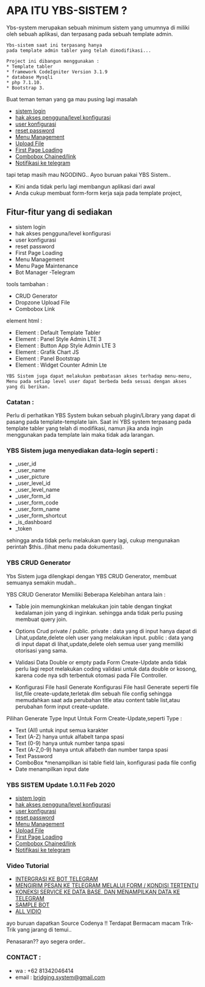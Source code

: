 # APA ITU YBS-SISTEM ?

Ybs-system merupakan sebuah minimum sistem 
yang umumnya di miliki oleh sebuah aplikasi, 
dan terpasang pada sebuah template admin.

```
Ybs-sistem saat ini terpasang hanya 
pada template admin tabler yang telah dimodifikasi...

Project ini dibangun menggunakan :
* Template tabler
* framework CodeIgniter Version 3.1.9
* database Mysqli
* php 7.1.10.
* Bootstrap 3.

```



Buat teman teman yang ga mau pusing lagi masalah
* [sistem login](https://github.com/YapsBridging/sistem.git)
* [hak akses pengguna/level konfigurasi](https://github.com/YapsBridging/sistem.git)
* [user konfigurasi](https://github.com/YapsBridging/sistem.git)
* [reset password](https://github.com/YapsBridging/sistem.git)
* [Menu Management](https://github.com/YapsBridging/sistem.git)
* [Upload File](https://github.com/YapsBridging/sistem.git)
* [First Page Loading](https://github.com/YapsBridging/sistem.git)
* [Combobox Chained/link](https://github.com/YapsBridging/sistem.git)
* [Notifikasi ke telegram](https://github.com/YapsBridging/sistem.git)

tapi tetap masih mau NGODING..
Ayoo buruan pakai YBS Sistem..

* Kini anda tidak perlu lagi membangun aplikasi dari awal
* Anda cukup membuat form-form kerja saja pada template project,


## Fitur-fitur yang di sediakan
* sistem login
* hak akses pengguna/level konfigurasi
* user konfigurasi
* reset password
* First Page Loading
* Menu Management
* Menu Page Maintenance
* Bot Manager -Telegram

tools tambahan :
* CRUD Generator
* Dropzone Upload File
* Combobox Link

element html :
* Element : Default  Template Tabler
* Element : Panel Style Admin LTE 3
* Element : Button App Style Admin LTE 3
* Element : Grafik Chart JS
* Element : Panel Bootstrap
* Element : Widget Counter Admin Lte

```
YBS Sistem juga dapat melakukan pembatasan akses terhadap menu-menu,
Menu pada setiap level user dapat berbeda beda sesuai dengan akses yang di berikan.
```

### Catatan :

Perlu di perhatikan YBS System bukan sebuah plugin/Library yang dapat di pasang pada template-template lain.
Saat ini YBS system terpasang pada template tabler yang telah di modifikasi, 
namun jika anda ingin menggunakan pada template lain maka tidak ada larangan.


### YBS Sistem juga menyediakan data-login seperti :
* _user_id
* _user_name
* _user_picture
* _user_level_id
* _user_level_name
* _user_form_id
* _user_form_code
* _user_form_name
* _user_form_shortcut
* _is_dashboard
* _token

sehingga anda tidak perlu melakukan query lagi,
cukup mengunakan perintah $this..(lihat menu pada dokumentasi).


### YBS CRUD Generator
Ybs Sistem juga dilengkapi dengan YBS CRUD Generator,
membuat semuanya semakin mudah..

YBS CRUD Generator Memiliki Beberapa Kelebihan antara lain :

* Table join
memungkinkan melakukan join table dengan tingkat kedalaman join yang di inginkan. 
sehingga anda tidak perlu pusing membuat query join.

* Options Crud private / public.
private : data yang di input hanya dapat di Lihat,update,delete oleh user yang melakukan input.
public  : data yang di input dapat di lihat,update,delete oleh semua user yang memiliki otorisasi yang sama.

* Validasi Data Double or empty pada Form Create-Update
anda tidak perlu lagi repot melakukan coding validasi untuk data double or kosong,
karena code nya sdh terbentuk otomasi pada File Controller.

* Konfigurasi File hasil Generate
Konfigurasi File hasil Generate seperti file list,file create-update,terletak dlm sebuah file config 
sehingga memudahkan saat ada perubahan title atau content table list,atau perubahan form input create-update.

Pilihan Generate Type Input Untuk Form Create-Update,seperti Type :
* Text (All) untuk  input semua karakter
* Text (A-Z) hanya untuk alfabelt tanpa spasi
* Text (0-9) hanya untuk number  tanpa spasi
* Text (A-Z,0-9) hanya untuk alfabeth dan number tanpa spasi
* Text Password
* ComboBox    *menampilkan isi table field lain, konfigurasi pada file config
* Date  menampilkan input date





### YBS SISTEM Update 1.0.11 Feb 2020
* [sistem login](https://github.com/YapsBridging/sistem.git)
* [hak akses pengguna/level konfigurasi](https://github.com/YapsBridging/sistem.git)
* [user konfigurasi](https://github.com/YapsBridging/sistem.git)
* [reset password](https://github.com/YapsBridging/sistem.git)
* [Menu Management](https://github.com/YapsBridging/sistem.git)
* [Upload File](https://github.com/YapsBridging/sistem.git)
* [First Page Loading](https://github.com/YapsBridging/sistem.git)
* [Combobox Chained/link](https://github.com/YapsBridging/sistem.git)
* [Notifikasi ke telegram](https://github.com/YapsBridging/sistem.git)


### Video Tutorial

* [INTERGRASI KE BOT TELEGRAM](https://youtu.be/Eu5K-gGFNr8)
* [MENGIRIM PESAN KE TELEGRAM MELALUI FORM / KONDISI TERTENTU](https://youtu.be/ClkxoNFMEio)
* [KONEKSI SERVICE KE DATA BASE, DAN MENAMPILKAN DATA KE TELEGRAM](https://youtu.be/q9aFv0c1wRQ)
* [SAMPLE BOT](https://t.me/ybsapp_bot)
* [ALL VIDIO](https://www.youtube.com/playlist?list=PLa5lI5XCqbP55HISIuBnjAIXgVSwtBAGl)


ayo buruan dapatkan Source Codenya !!
Terdapat Bermacam macam Trik-Trik yang jarang di temui..

Penasaran?? ayo segera order..

### CONTACT :
* wa : +62 81342046414
* email : bridging.system@gmail.com

